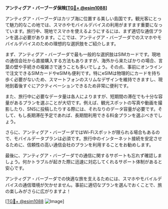 **アンティグア・バーブーダ保険[[TG💪+ @esim1088](https://t.me/s/esim1088)]**

アンティグア・バーブーダはカリブ海に位置する美しい島国です。観光客にとって魅力的なこの地では、スマホやモバイルデバイスの利用がますます重要になっています。旅行中、現地でスマホを使えるようにするには、まず適切な通信プランを選ぶ必要があります。ここでは、アンティグア・バーブーダでのスマホやモバイルデバイスのための理想的な選択肢をご紹介します。

まず、アンティグア・バーブーダで最も一般的な選択肢はSIMカードです。現地の通信会社から直接購入する方法もありますが、海外から来たばかりの場合、言葉の壁や手続きの複雑さで迷うことも多いでしょう。その点、事前にオンラインで注文できるSIMカードやeSIMも便利です。特にeSIMは物理的にカードを持ち歩く必要がないため、スマートフォンのスリムなデザインを維持できますし、現地到着後すぐにアクティベーションできるため非常に便利です。

また、旅行中に必要なデータ量は各人によりますが、短期間の滞在でも十分な容量があるプランを選ぶことが大切です。例えば、観光スポットの写真や動画を撮影したり、SNSに投稿したりする際には、それなりのデータ容量が必要です。そして、もし長期滞在予定であれば、長期間利用できる料金プランを選ぶべきでしょう。

さらに、アンティグア・バーブーダではWi-Fiスポットが限られる場合もあるので、モバイルデータプランは必須です。旅行中のインターネット接続を安定させるために、信頼性の高い通信会社のプランを利用することをお勧めします。

最後に、アンティグア・バーブーダでの通信に関するサポートも忘れず確認しましょう。何かトラブルが起きた際に迅速に対応してくれるサポート体制があると安心です。

アンティグア・バーブーダでの快適な旅を支えるためには、スマホやモバイルデバイスの通信環境が欠かせません。事前に適切なプランを選んでおくことで、旅の楽しみがさらに広がりますよ！

[[TG💪+ @esim1088](https://t.me/s/esim1088) ![Image](https://i.postimg.cc/Y0z9fWf4/image.png)]